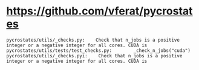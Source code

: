 # https://github.com/vferat/pycrostates

```console
pycrostates/utils/_checks.py:    Check that n_jobs is a positive integer or a negative integer for all cores. CUDA is
pycrostates/utils/tests/test_checks.py:        _check_n_jobs("cuda")
pycrostates/utils/_checks.pyi:    Check that n_jobs is a positive integer or a negative integer for all cores. CUDA is

```
